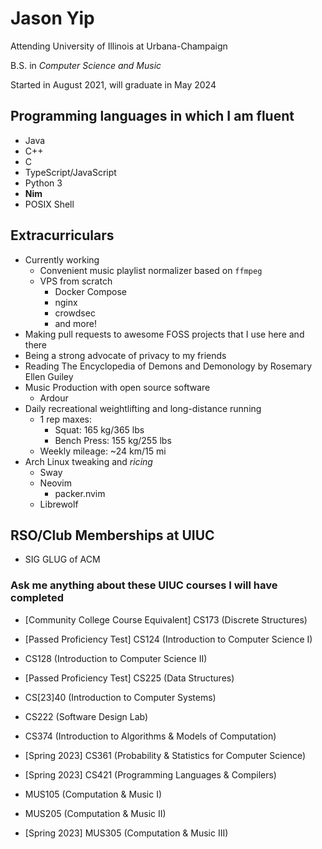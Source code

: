 # Jason Yip

Attending University of Illinois at Urbana-Champaign

B.S. in *Computer Science and Music*

Started in August 2021, will graduate in May 2024

## Programming languages in which I am fluent

- Java
- C++
- C
- TypeScript/JavaScript
- Python 3
- **Nim**
- POSIX Shell

## Extracurriculars

- Currently working
    - Convenient music playlist normalizer based on `ffmpeg`
    - VPS from scratch
        - Docker Compose
        - nginx
        - crowdsec
        - and more!
- Making pull requests to awesome FOSS projects that I use here and there
- Being a strong advocate of privacy to my friends
- Reading The Encyclopedia of Demons and Demonology by Rosemary Ellen Guiley
- Music Production with open source software
    - Ardour
- Daily recreational weightlifting and long-distance running
    - 1 rep maxes:
        - Squat: 165 kg/365 lbs
        - Bench Press: 155 kg/255 lbs
    - Weekly mileage: ~24 km/15 mi
- Arch Linux tweaking and *ricing*
    - Sway
    - Neovim
        - packer.nvim
    - Librewolf

## RSO/Club Memberships at UIUC

- SIG GLUG of ACM

### Ask me anything about these UIUC courses I will have completed

- [Community College Course Equivalent] CS173 (Discrete Structures)
- [Passed Proficiency Test] CS124 (Introduction to Computer Science I)
- CS128 (Introduction to Computer Science II)
- [Passed Proficiency Test] CS225 (Data Structures)
- CS[23]40 (Introduction to Computer Systems)
- CS222 (Software Design Lab)
- CS374 (Introduction to Algorithms & Models of Computation)
- [Spring 2023] CS361 (Probability & Statistics for Computer Science)
- [Spring 2023] CS421 (Programming Languages & Compilers)

- MUS105 (Computation & Music I)
- MUS205 (Computation & Music II)
- [Spring 2023] MUS305 (Computation & Music III)

